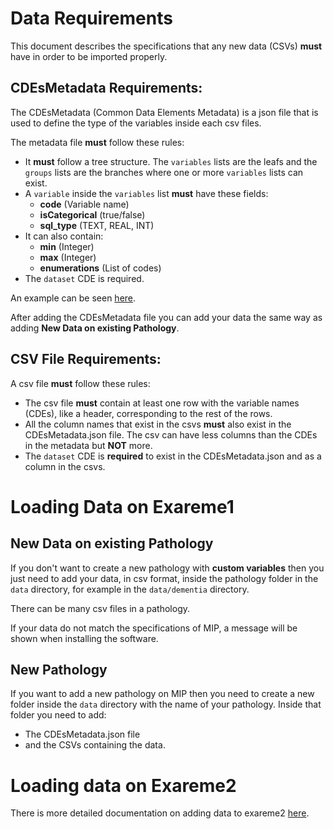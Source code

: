 # Data Requirements

This document describes the specifications that any new data (CSVs) **must** have in order to be imported properly.


## CDEsMetadata Requirements:

The CDEsMetadata (Common Data Elements Metadata) is a json file that is used to define the type of the variables inside each csv files.

The metadata file **must** follow these rules:
* It **must** follow a tree structure. The `variables` lists are the leafs and the `groups` lists are the branches where one or more `variables` lists can exist.
* A `variable` inside the `variables` list **must** have these fields:
  * **code** (Variable name)
  * **isCategorical** (true/false)
  * **sql_type** (TEXT, REAL, INT)
* It can also contain:
  * **min** (Integer)
  * **max** (Integer)
  * **enumerations** (List of codes)
* The `dataset` CDE is required.

An example can be seen [here](../data/dementia/CDEsMetadata.json).

After adding the CDEsMetadata file you can add your data the same way as adding **New Data on existing Pathology**.

## CSV File Requirements:

A csv file **must** follow these rules:
* The csv file **must** contain at least one row with the variable names (CDEs), like a header, corresponding to the rest of the rows.
* All the column names that exist in the csvs **must** also exist in the CDEsMetadata.json file. The csv can have less columns than the CDEs in the metadata but **NOT** more.
* The `dataset` CDE is **required** to exist in the CDEsMetadata.json and as a column in the csvs.

# Loading Data on Exareme1

## New Data on existing Pathology

If you don't want to create a new pathology with **custom variables** then you just need to add your data, in csv format, inside the pathology folder in the `data` directory, for example in the `data/dementia` directory.

There can be many csv files in a pathology. 

If your data do not match the specifications of MIP, a message will be shown when installing the software.

## New Pathology

If you want to add a new pathology on MIP then you need to create a new folder inside the `data` directory with the name of your pathology. Inside that folder you need to add:
* The CDEsMetadata.json file
* and the CSVs containing the data.

# Loading data on Exareme2

There is more detailed documentation on adding data to exareme2 [here](https://github.com/madgik/MIP-Engine/blob/master/kubernetes/docs/ImportNodeData.md).
